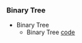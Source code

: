 ### Binary Tree
* Binary Tree
    * Binary Tree [code](https://github.com/csbyun-data/C-Pro/blob/main/chap04/Binary_Tree/Binary_Tree_ex01.c)

